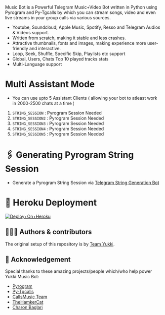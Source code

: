  Music Bot is a Powerful Telegram Music+Video Bot written in Python using Pyrogram and Py-Tgcalls by which you can stream songs, video and even live streams in your group calls via various sources.

* Youtube, Soundcloud, Apple Music, Spotify, Resso and Telegram Audios & Videos support.
* Written from scratch, making it stable and less crashes.
* Attractive thumbnails, fonts and images,  making experience more user-friendly and interactive.
* Loop, Seek, Shuffle, Specific Skip, Playlists etc support
* Global, Users, Chats Top 10 played tracks stats
* Multi-Language support


# Multi Assistant Mode

- You can use upto 5 Assistant Clients ( allowing your bot to atleast work in 2000-2500 chats at a time )

1. `STRING_SESSION` : Pyrogram Session Needed
2. `STRING_SESSION2` : Pyrogram Session Needed
3. `STRING_SESSION3` : Pyrogram Session Needed
4. `STRING_SESSION4` : Pyrogram Session Needed
5. `STRING_SESSION5` : Pyrogram Session Needed


# 🖇 Generating Pyrogram String Session


- Generate a Pyrogram String Session via [Telegram String Generation Bot](https://t.me/StringSession_robot)


# 🚀 Heroku Deployment


[![Deploy+On+Heroku](https://www.herokucdn.com/deploy/button.svg)](https://heroku.com/deploy?template=https://github.com/Itz-mst-boy/Landh)


## 👨🏻‍💻 Authors & contributors

The original setup of this repository is by [Team Yukki](https://github.com/TeamYukki).


## 📑 Acknowledgement

Special thanks to these amazing projects/people which/who help power Yukki Music Bot:

- [Pyrogram](https://github.com/pyrogram/pyrogram)
- [Py-Tgcalls](https://github.com/pytgcalls/pytgcalls)
- [CallsMusic Team](https://github.com/Callsmusic)
- [TheHamkerCat](https://github.com/TheHamkerCat)
- [Charon Baglari](https://github.com/XCBv021)

